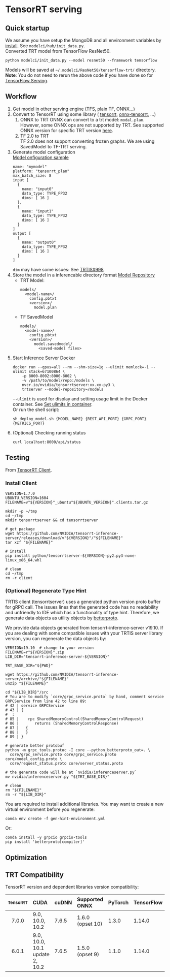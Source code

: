 # TensorRT serving

## Quick startup

We assume you have setup the MongoDB and all environment variables by [install](/README.md#installation).
See `modelci/hub/init_data.py`.  
Converted TRT model from TensorFlow ResNet50.
```shell script
python modelci/init_data.py --model resnet50 --framework tensorflow
```
Models will be saved at `~/.modelci/ResNet50/tensorflow-trt/` directory.  
**Note**: You do not need to rerun the above code if you have done so for 
[TensorFlow Serving](/modelci/hub/deployer/tfs).

## Workflow

1. Get model in other serving engine (TFS, plain TF, ONNX...)
2. Convert to TensorRT using some library (
[tensorrt](https://docs.nvidia.com/deeplearning/sdk/tensorrt-developer-guide/index.html#import_onnx_python), 
[onnx-tensorrt](https://github.com/onnx/onnx-tensorrt), ...)
    1. ONNX to TRT
        ONNX can convert to a trt model: `modal.plan`. However, some ONNX ops are not supported by TRT. See 
        supported ONNX version for specific TRT version [here](#trt-compatibility).
    2. TF 2.0 to TRT  
        TF 2.0 does not support converting frozen graphs. We are using SavedModel to TF-TRT serving.
3. Generate model configuration  
    [Model onfiguration sample](https://docs.nvidia.com/deeplearning/sdk/tensorrt-inference-server-guide/docs/model_configuration.html#section-model-configuration)
    ```text
    name: "mymodel"
    platform: "tensorrt_plan"
    max_batch_size: 8
    input [
      {
        name: "input0"
        data_type: TYPE_FP32
        dims: [ 16 ]
      },
      {
        name: "input1"
        data_type: TYPE_FP32
        dims: [ 16 ]
      }
    ]
    output [
      {
        name: "output0"
        data_type: TYPE_FP32
        dims: [ 16 ]
      }
    ]
    ```
    `dim` may have some issues: 
    See [TRTIS#998](https://github.com/NVIDIA/tensorrt-inference-server/issues/998)
4. Store the model in a inferencable directory format
    [Model Repository](https://docs.nvidia.com/deeplearning/sdk/tensorrt-inference-server-guide/docs/model_repository.html)
    - TRT Model:
        ```text
        models/
          <model-name>/
            config.pbtxt
            <version>/
              model.plan
        ```
    - TF SavedModel
        ```text
        models/
          <model-name>/
            config.pbtxt
            <version>/
              model.savedmodel/
                <saved-model files>
        ```
5. Start Inference Server Docker
    ```shell script
    docker run --gpus=all --rm --shm-size=1g --ulimit memlock=-1 --ulimit stack=67100864 \
        -p 8000-8002:8000-8002 \
        -v /path/to/model/repo:/models \
        nvcr.io/nvidia/tensorrtserver:xx.xx-py3 \
        trtserver --model-repository=/models
    ```
    `--ulimit` is used for display and setting usage limit in the Docker container. See 
    [Set ulimits in container](https://docs.docker.com/engine/reference/commandline/run/#set-ulimits-in-container---ulimit).  
    Or run the shell script:
    ```shell script
    sh deploy_model.sh {MODEL_NAME} {REST_API_PORT} {GRPC_PORT} {METRICS_PORT}
    ```
6. (Optional) Checking running status
    ```shell script
    curl localhsot:8000/api/status
    ```

## Testing

From [TensorRT Client](https://docs.nvidia.com/deeplearning/sdk/tensorrt-inference-server-guide/docs/client.html#getting-the-client-libraries).  
### Install Client
```shell script
VERSION=1.7.0
UBUNTU_VERSION=1604
FILENAME=v"${VERSION}"_ubuntu"${UBUNTU_VERSION}".clients.tar.gz

mkdir -p ~/tmp
cd ~/tmp
mkdir tensorrtserver && cd tensorrtserver

# get package
wget https://github.com/NVIDIA/tensorrt-inference-server/releases/download/v"${VERSION}"/"${FILENAME}"
tar xzf "${FILENAME}"

# install
pip install python/tensorrtserver-${VERSION}-py2.py3-none-linux_x86_64.whl

# clean
cd ~/tmp
rm -r client
```

### (Optional) Regenerate Type Hint
TRTIS client (tensorrtserver) uses a generated python version proto buffer for gRPC call. The issues lines that the
generated code has no readability and unfriendly to IDE which has a functionality of type hint. Therefore, we 
generate data objects as utility objects by [betterproto](https://github.com/danielgtaylor/python-betterproto).  
 
We provide data objects generated from tensorrt-inference-server v19.10. If you are dealing with some compatible issues
with your TRTIS server library version, you can regenerate the data objects by:    
```shell script
VERSION=19.10  # change to your version
FILENAME=r"${VERSION}".zip
LIB_DIR="tensorrt-inference-server-${VERSION}"

TRT_BASE_DIR="${PWD}"

wget https://github.com/NVIDIA/tensorrt-inference-server/archive/"${FILENAME}"
unzip "${FILENAME}"

cd "${LIB_DIR}"/src
# You are to modify `core/grpc_service.proto` by hand, comment service GRPCService from line 42 to line 89:
# 42 | service GRPCService
# 43 | {
#  :
# 85 |    rpc SharedMemoryControl(SharedMemoryControlRequest)
# 86 |       returns (SharedMemoryControlResponse)
# 87 |   {
# 88 |   }
# 89 | }

# generate better protobuf
python -m grpc_tools.protoc -I core --python_betterproto_out=. \
  core/grpc_service.proto core/grpc_service.proto core/model_config.proto \
  core/request_status.proto core/server_status.proto

# the generate code will be at `nvidia/inferenceserver.py`
mv nvidia/inferenceserver.py "${TRT_BASE_DIR}"

# clean
rm "${FILENAME}"
rm -r "${LIB_DIR}"
```
You are required to install additional libraries. You may want to create a new virtual environment before you 
regenerate:
```shell script
conda env create -f gen-hint-environment.yml
```
Or:
```shell script
conda install -y grpcio grpcio-tools
pip install 'betterproto[compiler]'
```

## Optimization

## TRT Compatibility
TensorRT version and dependent libraries version compatibility:

| <small>TensorRT | CUDA                           | cuDNN | Supported ONNX   | PyTorch | TensorFlow </small> |
|:---------------:|:-------------------------------|:------|:-----------------|:--------|:--------------------|
| 7.0.0           | 9.0, 10.0, 10.2                | 7.6.5 | 1.6.0 (opset 10) | 1.3.0   | 1.14.0              |
| 6.0.1           | 9.0, 10.0, 10.1 update 2, 10.2 | 7.6.5 | 1.5.0 (opset 9)  | 1.1.0   | 1.14.0              |
